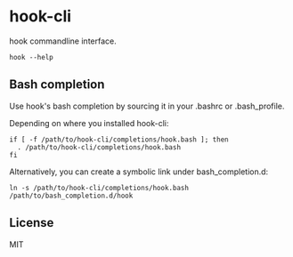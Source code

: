 hook-cli
===

hook commandline interface.

```
hook --help
```

Bash completion
---

Use hook's bash completion by sourcing it in your .bashrc or .bash_profile.

Depending on where you installed hook-cli:

    if [ -f /path/to/hook-cli/completions/hook.bash ]; then
      . /path/to/hook-cli/completions/hook.bash
    fi

Alternatively, you can create a symbolic link under bash_completion.d:

    ln -s /path/to/hook-cli/completions/hook.bash /path/to/bash_completion.d/hook

License
---

MIT

